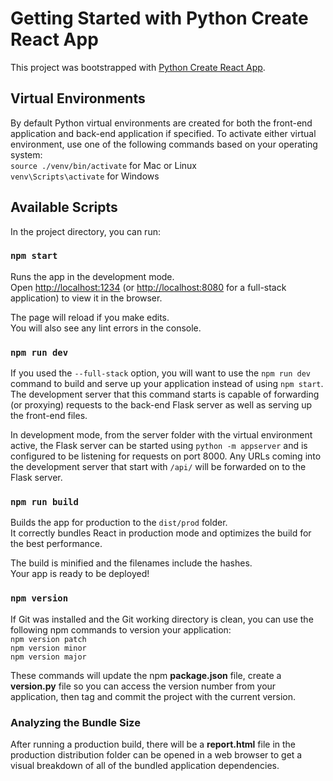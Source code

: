 # Getting Started with Python Create React App

This project was bootstrapped with [Python Create React App](https://github.com/JennaSys/pcra).

## Virtual Environments
By default Python virtual environments are created for both the front-end application and back-end application if specified.
To activate either virtual environment, use one of the following commands based on your operating system:  
`source ./venv/bin/activate`  for Mac or Linux  
`venv\Scripts\activate` for Windows  

## Available Scripts

In the project directory, you can run:

### `npm start`

Runs the app in the development mode.\
Open [http://localhost:1234](http://localhost:1234) (or [http://localhost:8080](http://localhost:8080) for a full-stack application) to view it in the browser.

The page will reload if you make edits.\
You will also see any lint errors in the console.

### `npm run dev`

If you used the `--full-stack` option, you will want to use the `npm run dev` command to build and serve up your application instead of using `npm start`.
The development server that this command starts is capable of forwarding (or proxying) requests to the back-end Flask server as well as serving up the front-end files.

In development mode, from the server folder with the virtual environment active, the Flask server can be started using `python -m appserver` and is configured to be listening for requests on port 8000.
Any URLs coming into the development server that start with `/api/` will be forwarded on to the Flask server. 

### `npm run build`

Builds the app for production to the `dist/prod` folder.\
It correctly bundles React in production mode and optimizes the build for the best performance.

The build is minified and the filenames include the hashes.\
Your app is ready to be deployed!

### `npm version`

If Git was installed and the Git working directory is clean, you can use the following npm commands to version your application:  
`npm version patch`  
`npm version minor`  
`npm version major`  

These commands will update the npm **package.json** file, create a **version.py** file so you can access the version number from your application, then tag and commit the project with the current version.

### Analyzing the Bundle Size

After running a production build, there will be a **report.html** file in the production distribution folder can be opened in a web browser to get a visual breakdown of all of the bundled application dependencies.
